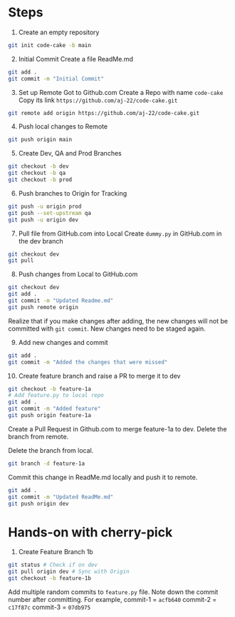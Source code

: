 # Steps

1. Create an empty repository
```sh
git init code-cake -b main
```

2. Initial Commit
Create a file ReadMe.md
```sh
git add .
git commit -m "Initial Commit"
```

3. Set up Remote
Got to Github.com
Create a Repo with name `code-cake`
Copy its link `https://github.com/aj-22/code-cake.git`
```sh
git remote add origin https://github.com/aj-22/code-cake.git
```

4. Push local changes to Remote
```sh
git push origin main
```

5. Create Dev, QA and Prod Branches
```sh
git checkout -b dev
git checkout -b qa
git checkout -b prod
```

6. Push branches to Origin for Tracking
```sh
git push -u origin prod
git push --set-upstream qa
git push -u origin dev
```

7. Pull file from GitHub.com into Local
Create `dummy.py` in GitHub.com in the dev branch
```sh
git checkout dev
git pull
```

8. Push changes from Local to GitHub.com
```sh
git checkout dev
git add .
git commit -m "Updated Readme.md"
git push remote origin 
```

Realize that if you make changes after adding, the new changes will not be committed with `git commit`.
New changes need to be staged again.

9. Add new changes and commit
```sh
git add .
git commit -m "Added the changes that were missed"
```

10. Create feature branch and raise a PR to merge it to dev
```sh
git checkout -b feature-1a
# Add feature.py to local repo
git add .
git commit -m "Added feature"
git push origin feature-1a
```
Create a Pull Request in Github.com to merge feature-1a to dev. Delete the branch from remote.

Delete the branch from local.
```sh
git branch -d feature-1a
```
Commit this change in ReadMe.md locally and push it to remote.
```sh
git add .
git commit -m "Updated ReadMe.md"
git push origin dev
```

# Hands-on with cherry-pick

1. Create Feature Branch 1b
```sh
git status # Check if on dev
git pull origin dev # Sync with Origin
git checkout -b feature-1b
```
Add multiple random commits to `feature.py` file.
Note down the commit number after committing.
For example,
commit-1 = `acfb640`
commit-2 = `c17f87c`
commit-3 = `07db975`